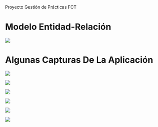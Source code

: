 <tittle>Proyecto Gestión de Prácticas FCT </tittle>
<br>


<h1>Modelo Entidad-Relación</h1>

![](https://github.com/MiguelCast16/Proyecto-1-DAW-Miguel/blob/master/Diagrama%20Proyecto%20Solucion%20Final.png)


<h1>Algunas Capturas De La Aplicación </h1>

![](https://github.com/MiguelCast16/Proyecto-1-DAW-Miguel/blob/master/Captura%201.png)


![](https://github.com/MiguelCast16/Proyecto-1-DAW-Miguel/blob/master/Captura%202.png)


![](https://github.com/MiguelCast16/Proyecto-1-DAW-Miguel/blob/master/Captura%203.png)


![](https://github.com/MiguelCast16/Proyecto-1-DAW-Miguel/blob/master/Captura%204.png)


![](https://github.com/MiguelCast16/Proyecto-1-DAW-Miguel/blob/master/Captura%205.png)


![](https://github.com/MiguelCast16/Proyecto-1-DAW-Miguel/blob/master/Captura%206.png)
